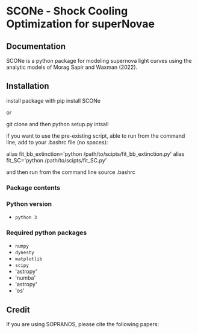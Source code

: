 # SCONe - Shock Cooling Optimization for superNovae
## Documentation
SCONe is a python package for modeling supernova light curves using the analytic models of Morag Sapir and Waxman (2022). 

## Installation



install package with 
pip install SCONe

or 

git clone and then 
python setup.py intsall

if you want to use the pre-existing script, able to run from the command line, add to your .bashrc file (no spaces):

alias fit_bb_extinction='python  /path/to/scipts/fit_bb_extinction.py'
alias fit_SC='python  /path/to/scipts/fit_SC.py'

and then run from the command line
source .bashrc


### Package contents
 


### Python version
* `python 3`

### Required python packages
* `numpy`
* `dynesty`
* `matplotlib`
* `scipy`
* 'astropy'
* 'numba'
* 'astropy'
* 'os'


## Credit

If you are using SOPRANOS, please cite the following papers: 



